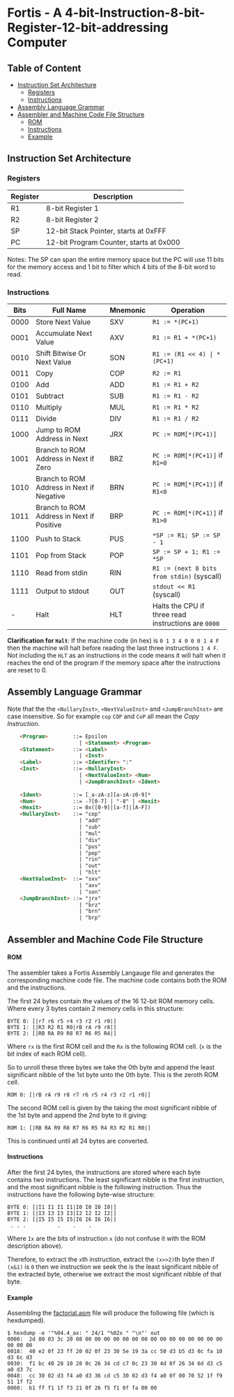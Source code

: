 # Fortis - A 4-bit-Instruction-8-bit-Register-12-bit-addressing Computer

## Table of Content

- [Instruction Set Architecture](#instruction-set-architecture)
    - [Registers](#registers)
    - [Instructions](#instructions)
- [Assembly Language Grammar](#assembly-language-grammar)
- [Assembler and Machine Code File Structure](#assembler-and-machine-code-file-structure)
    - [ROM](#rom)
    - [Instructions](#instructions-1)
    - [Example](#example)

## Instruction Set Architecture

### Registers
| Register | Description |
| -------- | ----------- |
| R1 | 8-bit Register 1 |
| R2 | 8-bit Register 2 |
| SP | 12-bit Stack Pointer, starts at 0xFFF |
| PC | 12-bit Program Counter, starts at 0x000 |

Notes: The SP can span the entire memory space but the PC will use 11 bits for the memory access and 1 bit to filter which 4 bits of the 8-bit word to read.

### Instructions

| Bits | Full Name | Mnemonic | Operation |
| ---- | --------- | -------- | --------- |
| 0000 | Store Next Value | SXV | `R1 := *(PC+1)` |
| 0001 | Accumulate Next Value | AXV | `R1 := R1 + *(PC+1)` |
| 0010 | Shift Bitwise Or Next Value | SON | `R1 := (R1 << 4) \| *(PC+1)` |
| 0011 | Copy | COP | `R2 := R1` |
| 0100 | Add | ADD | `R1 := R1 + R2` |
| 0101 | Subtract | SUB | `R1 := R1 - R2` |
| 0110 | Multiply | MUL | `R1 := R1 * R2` |
| 0111 | Divide | DIV | `R1 := R1 / R2` |
| 1000 | Jump to ROM Address in Next  | JRX | `PC := ROM[*(PC+1)]` |
| 1001 | Branch to ROM Address in Next if Zero | BRZ | `PC := ROM[*(PC+1)]` if `R1=0` |
| 1010 | Branch to ROM Address in Next if Negative | BRN | `PC := ROM[*(PC+1)]` if `R1<0` |
| 1011 | Branch to ROM Address in Next if Positive | BRP | `PC := ROM[*(PC+1)]` if `R1>0` |
| 1100 | Push to Stack | PUS | `*SP := R1; SP := SP - 1` |
| 1101 | Pop from Stack | POP | `SP := SP + 1; R1 := *SP` |
| 1110 | Read from stdin | RIN | `R1 := (next 8 bits from stdin)` (syscall) |
| 1111 | Output to stdout | OUT | `stdout << R1` (syscall) |
| -    | Halt             | HLT | Halts the CPU if three read instructions are `0000` |

**Clarification for `Halt`**: If the machine code (in hex) is `0 1 3 4 0 0 0 1 4 F` then the machine will halt before reading the last three instructions `1 4 F`.
Not including the `HLT` as an instructions in the code means it will halt when it reaches the end of the program if the memory space after the instructions are reset to 0.

## Assembly Language Grammar
Note that the the `<NullaryInst>`, `<NextValueInst>` and `<JumpBranchInst>` are case insensitive.
So for example `cop` `COP` and `CoP` all mean the *Copy Instruction*.

```html
    <Program>        ::= Epsilon
                       | <Statement> <Program>
    <Statement>      ::= <Label>
                       | <Inst>
    <Label>          ::= <Identifer> ":"
    <Inst>           ::= <NullaryInst>
                       | <NextValueInst> <Num>
                       | <JumpBranchInst> <Ident>
    
    <Ident>          ::= [_a-zA-z][a-zA-z0-9]*
    <Num>            ::= -?[0-7] | "-8" | <Hexit>
    <Hexit>          ::= 0x([0-9]|[a-f]|[A-F])
    <NullaryInst>    ::= "cop"
                       | "add"
                       | "sub"
                       | "mul"
                       | "div"
                       | "pus"
                       | "pop"
                       | "rin"
                       | "out"
                       | "hlt"
    <NextValueInst>  ::= "sxv"
                       | "axv"
                       | "son"
    <JumpBranchInst> ::= "jrx"
                       | "brz"
                       | "brn"
                       | "brp"
```

## Assembler and Machine Code File Structure
#### ROM
The assembler takes a Fortis Assembly Langauge file and generates the corresponding machine code file. The machine code contains both the ROM and the instructions.

The first 24 bytes contain the values of the 16 12-bit ROM memory cells. Where every 3 bytes contain 2 memory cells in this structure:

```
BYTE 0: [|r7 r6 r5 r4 r3 r2 r1 r0|]
BYTE 1: [|R3 R2 R1 R0|rB rA r9 r8|]
BYTE 2: [|RB RA R9 R8 R7 R6 R5 R4|]
```

Where `rx` is the first ROM cell and the `Rx` is the following ROM cell. (`x` is the bit index of each ROM cell).

So to unroll these three bytes we take the 0th byte and append the least significant nibble of the 1st byte unto the 0th byte. This is the zeroth ROM cell.
```
ROM 0: [|rB rA r9 r8 r7 r6 r5 r4 r3 r2 r1 r0|]
```
The second ROM cell is given by the taking the most significant nibble of the 1st byte and append the 2nd byte to it giving:
```
ROM 1: [|RB RA R9 R8 R7 R6 R5 R4 R3 R2 R1 R0|]
```
This is continued until all 24 bytes are converted.

#### Instructions
After the first 24 bytes, the instructions are stored where each byte contains two instructions. The least significant nibble is the first instruction, and the most significant nibble is the following instruction. Thus the instructions have the following byte-wise structure:
```
BYTE 0: [|I1 I1 I1 I1|I0 I0 I0 I0|]
BYTE 1: [|I3 I3 I3 I3|I2 I2 I2 I2|]
BYTE 2: [|I5 I5 I5 I5|I6 I6 I6 I6|]
 . . .          .    .    .
```
Where `Ix` are the bits of instruction `x` (do not confuse it with the ROM description above).

Therefore, to extract the `x`th instruction, extract the `(x>>2)`th byte then if `(x&1)` is `0` then we instruction we seek the is the least significant nibble of the extracted byte, otherwise we extract the most significant nibble of that byte. 

#### Example
Assembling the [factorial.asm](examples/factorial.asm) file will produce the following file (which is hexdumped).

```
$ hexdump -e '"%04.4_ax: " 24/1 "%02x " "\n"' out
0000:  2d 80 03 3c 20 08 00 00 00 00 00 00 00 00 00 00 00 00 00 00 00 00 00 00
0018:  40 e2 0f 23 ff 20 02 0f 23 30 5e 19 3a cc 50 d3 b5 d3 0c fa 10 d3 6c d3
0030:  f1 bc 40 28 10 28 0c 26 34 cd c7 0c 23 30 4d 0f 26 34 6d d3 c5 a0 d3 7c
0048:  cc 30 02 d3 f4 a0 d3 36 cd c5 30 02 d3 f4 a0 0f 00 70 52 1f f9 51 1f f2
0060:  b1 ff f1 1f f3 21 0f 26 f5 f1 0f fa 00 00  
```